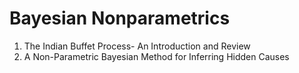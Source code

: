 # Bayesian Nonparametrics

1. The Indian Buffet Process- An Introduction and Review
2. A Non-Parametric Bayesian Method for Inferring Hidden Causes

